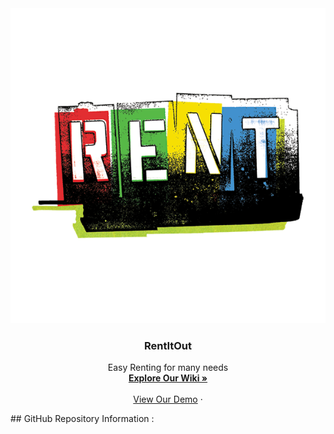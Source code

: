 <div align="center">
  <a href="https://github.com/leenfhd/rentItOut-">
    <img src="public/images/rent.png" alt="Logo">
  </a>

  <h3 align="center">RentItOut</h3>
  <p align="center">
Easy Renting for many needs
    <br />
    <a href="https://github.com/leenfhd/rentItOut-/wiki"><strong>Explore Our Wiki »</strong></a>
    <br />
    <br />
    <a href="#">View Our Demo</a>
    ·
  </p>
</div>
## GitHub Repository Information :
